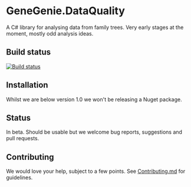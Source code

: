 # GeneGenie.DataQuality

A C# library for analysing data from family trees. Very early stages at the moment, mostly odd analysis ideas.

## Build status
[![Build status](https://ci.appveyor.com/api/projects/status/p8uh8470ypkrpxuj?svg=true)](https://ci.appveyor.com/project/RyanONeill1970/genegenie-dataquality)

## Installation

Whilst we are below version 1.0 we won't be releasing a Nuget package.

## Status

In beta. Should be usable but we welcome bug reports, suggestions and pull requests.

## Contributing

We would love your help, subject to a few points. See [Contributing.md](Contributing.md) for guidelines.
